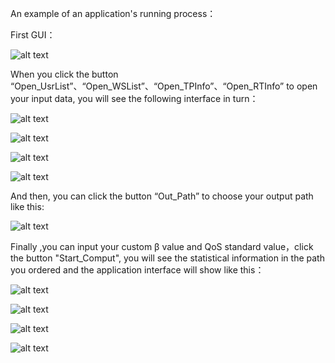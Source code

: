 An example of an application's running process：

First GUI：

![alt text](https://raw.githubusercontent.com/QXL4515/wBSRM/master/Images/GUI.jpg)

When you click the button “Open_UsrList”、“Open_WSList”、“Open_TPInfo”、“Open_RTInfo” to open your input data, you will see the following interface in turn：

![alt text](https://raw.githubusercontent.com/QXL4515/wBSRM/master/Images/Open%20userList.jpg)

![alt text](https://raw.githubusercontent.com/QXL4515/wBSRM/master/Images/WSList.jpg)

![alt text](https://raw.githubusercontent.com/QXL4515/wBSRM/master/Images/TPData.jpg)

![alt text](https://raw.githubusercontent.com/QXL4515/wBSRM/master/Images/RTData.jpg)

And then, you can click the button “Out_Path” to choose your output path like this:

![alt text](https://raw.githubusercontent.com/QXL4515/wBSRM/master/Images/Output_path.jpg)

Finally ,you can input your custom β value and QoS standard value，click the button "Start_Comput", you will see the statistical information in the path you ordered and the application interface will show like this：

![alt text](https://raw.githubusercontent.com/QXL4515/wBSRM/master/Images/Final_Output.jpg)

![alt text](https://raw.githubusercontent.com/QXL4515/wBSRM/master/Images/Output_Data.jpg)

![alt text](https://raw.githubusercontent.com/QXL4515/wBSRM/master/Images/test_Data.jpg)

![alt text](https://raw.githubusercontent.com/QXL4515/wBSRM/master/Images/Yes_or_No.jpg)
